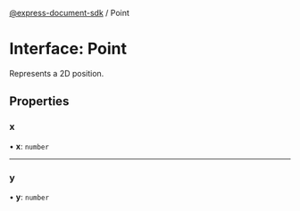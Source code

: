 [@express-document-sdk](../overview.md) / Point

# Interface: Point

Represents a 2D position.

## Properties

### x

• **x**: `number`

___

### y

• **y**: `number`
